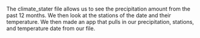 The climate_stater file allows us to see the precipitation amount from the past 12 months.  We then look at the stations of the date and their temperature.
We then made an app that pulls in our precipitation, stations, and temperature date from our file.
